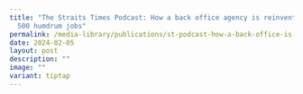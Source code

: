 ```yaml
---
title: "The Straits Times Podcast: How a back office agency is reinventing its
  500 humdrum jobs"
permalink: /media-library/publications/st-podcast-how-a-back-office-is-reinventing-its-500-humdrum-jobs/
date: 2024-02-05
layout: post
description: ""
image: ""
variant: tiptap
---
```

